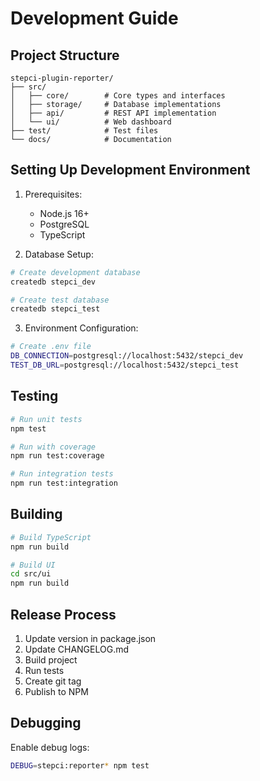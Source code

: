 # Development Guide

## Project Structure

```
stepci-plugin-reporter/
├── src/
│   ├── core/        # Core types and interfaces
│   ├── storage/     # Database implementations
│   ├── api/         # REST API implementation
│   └── ui/          # Web dashboard
├── test/            # Test files
└── docs/            # Documentation
```

## Setting Up Development Environment

1. Prerequisites:
   - Node.js 16+
   - PostgreSQL
   - TypeScript

2. Database Setup:
```bash
# Create development database
createdb stepci_dev

# Create test database
createdb stepci_test
```

3. Environment Configuration:
```bash
# Create .env file
DB_CONNECTION=postgresql://localhost:5432/stepci_dev
TEST_DB_URL=postgresql://localhost:5432/stepci_test
```

## Testing

```bash
# Run unit tests
npm test

# Run with coverage
npm run test:coverage

# Run integration tests
npm run test:integration
```

## Building

```bash
# Build TypeScript
npm run build

# Build UI
cd src/ui
npm run build
```

## Release Process

1. Update version in package.json
2. Update CHANGELOG.md
3. Build project
4. Run tests
5. Create git tag
6. Publish to NPM

## Debugging

Enable debug logs:
```bash
DEBUG=stepci:reporter* npm test
```